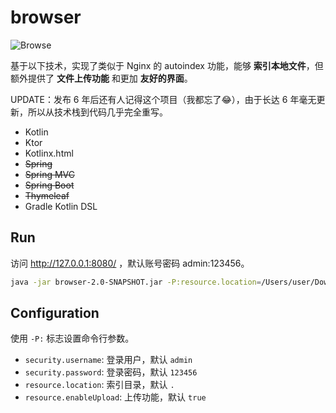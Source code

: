 # browser
![](https://i.loli.net/2017/08/25/599fcabc4815a.png "Browse")

基于以下技术，实现了类似于 Nginx 的 autoindex 功能，能够 **索引本地文件**，但额外提供了 **文件上传功能** 和更加 **友好的界面**。

UPDATE：发布 6 年后还有人记得这个项目（我都忘了😂），由于长达 6 年毫无更新，所以从技术栈到代码几乎完全重写。

* Kotlin
* Ktor
* Kotlinx.html
* ~~Spring~~
* ~~Spring MVC~~
* ~~Spring Boot~~
* ~~Thymeleaf~~
* Gradle Kotlin DSL

## Run

访问 http://127.0.0.1:8080/ ，默认账号密码 admin:123456。

```bash
java -jar browser-2.0-SNAPSHOT.jar -P:resource.location=/Users/user/Downloads
```

## Configuration

使用 `-P:` 标志设置命令行参数。

* `security.username`: 登录用户，默认 `admin`
* `security.password`: 登录密码，默认 `123456`
* `resource.location`: 索引目录，默认 `.`
* `resource.enableUpload`: 上传功能，默认 `true`
